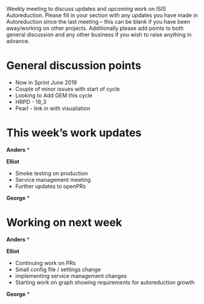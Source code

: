 Weekly meeting to discuss updates and upcoming work on ISIS Autoreduction.
Please fill in your section with any updates you have made in Autoreduction since the last meeting – this can be blank if you have been away/working on other projects. Additionally please add points to both general discussion and any other business if you wish to raise anything in advance. 

General discussion points
=========================
* Now in Sprint June 2019
* Couple of minor issues with start of cycle
* Looking to Add GEM this cycle
* HRPD - 19_3
* Pearl - link in with visualiation

This week’s work updates
========================

**Anders**
* 

**Elliot**
* Smoke testing on production
* Service management meeting
* Further updates to openPRs 


**George**
* 

Working on next week
====================

**Anders**
* 

**Elliot**
* Continuing work on PRs
* Small config file / settings change
* implementing service management changes
* Starting work on graph showing requirements for autoreduction growth

**George**
* 
